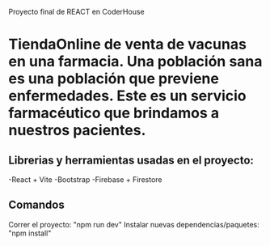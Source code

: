 Proyecto final de REACT en CoderHouse

# TiendaOnline de venta de vacunas en una farmacia. Una población sana es una población que previene enfermedades. Este es un servicio farmacéutico que brindamos a nuestros pacientes.

## Librerias y herramientas usadas en el proyecto:
-React + Vite
-Bootstrap
-Firebase + Firestore

## Comandos
Correr el proyecto: "npm run dev"
Instalar nuevas dependencias/paquetes: "npm install"



